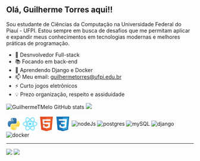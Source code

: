 ## Olá, Guilherme Torres aqui!!

Sou estudante de Ciências da Computação na Universidade Federal do Piauí - UFPI. Estou sempre em busca de desafios que me permitam aplicar e expandir meus conhecimentos em tecnologias modernas e melhores práticas de programação.

- 🔭 Desnvolvedor Full-stack
- 📚 Focando em back-end
- 🌱 Aprendendo Django e Docker
- 📫 Meu email: guilhermetorres@ufpi.edu.br
- ⚡ Curto jogos eletrônicos
- 💡 Prezo organização, respeito e assiduidade


<div>
    <img height="160cm" src="http://github-profile-summary-cards.vercel.app/api/cards/profile-details?username=GuilhermeTMelo&theme=github_dark" alt="GuilhermeTMelo GitHub stats">
    <img height="160cm" src="http://github-profile-summary-cards.vercel.app/api/cards/stats?username=GuilhermeTMelo&theme=github_dark">
</div>


 
<div style="display: inline_block"><br>
  <img align="center" alt="Python" height="40" width="40" src="https://raw.githubusercontent.com/devicons/devicon/master/icons/python/python-original.svg">
  <img align="center" alt="React" height="40" width="40" src="https://raw.githubusercontent.com/devicons/devicon/master/icons/react/react-original.svg">
  <img align="center" alt="HTML" height="40" width="40" src="https://raw.githubusercontent.com/devicons/devicon/master/icons/html5/html5-original.svg">
  <img align="center" alt="CSS" height="40" width="40" src="https://raw.githubusercontent.com/devicons/devicon/master/icons/css3/css3-original.svg">
  <img align="center" alt="nodeJs" height="40" width="40" src="https://cdn.jsdelivr.net/gh/devicons/devicon@latest/icons/nodejs/nodejs-original-wordmark.svg">
  <img align="center" alt="postgres" height="40" width="40"  src="https://cdn.jsdelivr.net/gh/devicons/devicon@latest/icons/postgresql/postgresql-original.svg"> 
  <img align="center" alt="mySQL" height="40" width="40" src="https://cdn.jsdelivr.net/gh/devicons/devicon@latest/icons/mysql/mysql-original-wordmark.svg"">
  <img align="center" alt="django" height="40" width="40" src="https://cdn.jsdelivr.net/gh/devicons/devicon@latest/icons/django/django-plain.svg">
  <img align="center" alt="docker" height="40" width="40" src="https://cdn.jsdelivr.net/gh/devicons/devicon@latest/icons/docker/docker-original.svg">
</div>
<hr>

<div> 
  <a href="mailto:guilhermetorres@gmail.com"><img src="https://img.shields.io/badge/-Gmail-%23333?style=for-the-badge&logo=gmail&logoColor=white" target="_blank"></a>
  <a href="https://www.linkedin.com/in/guilherme-torres-melo-72b150324" target="_blank"><img src="https://img.shields.io/badge/-LinkedIn-%230077B5?style=for-the-badge&logo=linkedin&logoColor=white" target="_blank"></a> 
</div>
